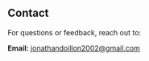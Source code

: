 ## Contact

For questions or feedback, reach out to:

**Email:** [jonathandoillon2002@gmail.com](mailto\:jonathandoillon2002@gmail.com)
